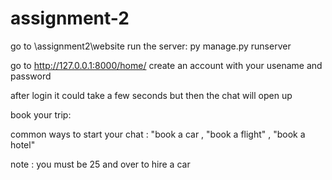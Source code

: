 # assignment-2

go to \assignment2\website
run the server:  py manage.py runserver


go to http://127.0.0.1:8000/home/ 
create an account with your usename and password 

after login it could take a few seconds but then the chat will open up

book your trip: 

common ways to start your chat : "book a car , "book a flight" , "book a hotel" 

note : you must be 25 and over to hire a car






